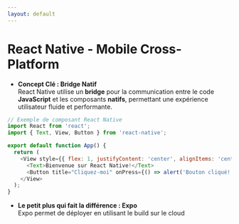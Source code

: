 ```yaml
---
layout: default
---
```


# React Native - Mobile Cross-Platform

<div>

- **Concept Clé : Bridge Natif**  
  React Native utilise un **bridge** pour la communication entre le code **JavaScript** et les composants **natifs**, permettant une expérience utilisateur fluide et performante.

```javascript
// Exemple de composant React Native
import React from 'react';
import { Text, View, Button } from 'react-native';

export default function App() {
  return (
    <View style={{ flex: 1, justifyContent: 'center', alignItems: 'center' }}>
      <Text>Bienvenue sur React Native!</Text>
      <Button title="Cliquez-moi" onPress={() => alert('Bouton cliqué!')} />
    </View>
  );
}
```
<v-click>

- **Le petit plus qui fait la différence : Expo**  
  Expo permet de déployer en utilisant le build sur le cloud
</v-click>
</div>

<style>
  .slidev-layout {
    font-size: 0.9em;
  }
</style>